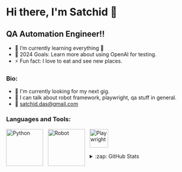 # Hi there, I'm Satchid  👋 

## QA Automation Engineer!!

- 🌱 I’m currently learning everything 🤣
- 🥅 2024 Goals: Learn more about using OpenAI for testing.
- ⚡ Fun fact: I love to eat and see new places.

### Bio:
- 🏢 I'm currently looking for my next gig.
- 💬 I can talk about robot framework, playwright, qa stuff in general.
- :email: satchid.das@gmail.com

### Languages and Tools:

<a href="https://www.python.org/"><img align="left" alt="Python" width="100px" src="https://www.python.org/static/community_logos/python-logo-inkscape.svg" style="padding-right:10px;" /></a>
<a href="https://robotframework.org/"><img align="left" alt="Robot" width="100px" src="https://miro.medium.com/max/1106/1*wnMQPTmEsIq0TiRgfX4hig.png" style="padding-right:10px;"/></a>
<a href="https://www.playwright.dev/"><img align="left" alt="Playwright" width="50px" src="https://playwright.dev/img/playwright-logo.svg" style="padding-right:10px;"/></a>
<br />
<br />
<br />

<details>
  <summary>:zap: GitHub Stats</summary>

  <img align="left" alt="satchid's GitHub Stats" src="https://github-readme-stats.vercel.app/api?username=satchid&show_icons=true&hide_border=false&title_color=ff652f&icon_color=FFE400&bg_color=09131B&text_color=ffffff&border_color=0c1a25" />

</details>


[linkedin]: https://www.linkedin.com/in/satchidanand-das-322aba108/
